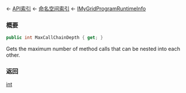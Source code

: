 ← [API索引](Api-Index) ← [命名空间索引](Namespace-Index) ← [IMyGridProgramRuntimeInfo](Sandbox.ModAPI.Ingame.IMyGridProgramRuntimeInfo)

### 概要

```csharp
public int MaxCallChainDepth { get; }
```

Gets the maximum number of method calls that can be nested into each other.

### 返回

[int](https://docs.microsoft.com/en-us/dotnet/api/System.Int32?view=netframework-4.6)

